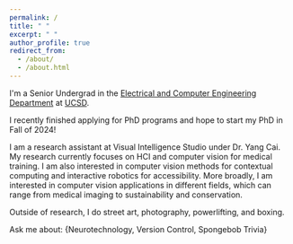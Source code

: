 ```yaml
---
permalink: /
title: " "
excerpt: " "
author_profile: true
redirect_from: 
  - /about/
  - /about.html
---
```


I'm a Senior Undergrad in the [Electrical and Computer Engineering Department](https://www.ece.ucsd.edu/) at [UCSD](https://ucsd.edu).

I recently finished applying for PhD programs and hope to start my PhD in Fall of 2024! 

I am a research assistant at Visual Intelligence Studio under Dr. Yang Cai. My research currently focuses on HCI and computer vision for medical training. I am also interested in computer vision methods for contextual computing and interactive robotics for accessibility. More broadly, I am interested in computer vision applications in different fields, which can range from medical imaging to sustainability and conservation. 

Outside of research, I do street art, photography, powerlifting, and boxing. 

Ask me about: {Neurotechnology, Version Control, Spongebob Trivia}
